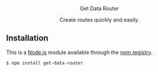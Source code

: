 <p align="center" size="25">Get Data Router</p>

<p align="center">Create routes quickly and easily.</p>

## Installation
This is a [Node.js](https://nodejs.org/en/) module available through the
[npm registry](https://www.npmjs.com/).
```bash
$ npm install get-data-router
```